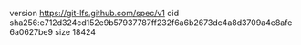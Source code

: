 version https://git-lfs.github.com/spec/v1
oid sha256:e712d324cd152e9b57937787ff232f6a6b2673dc4a8d3709a4e8afe6a0627be9
size 18424
